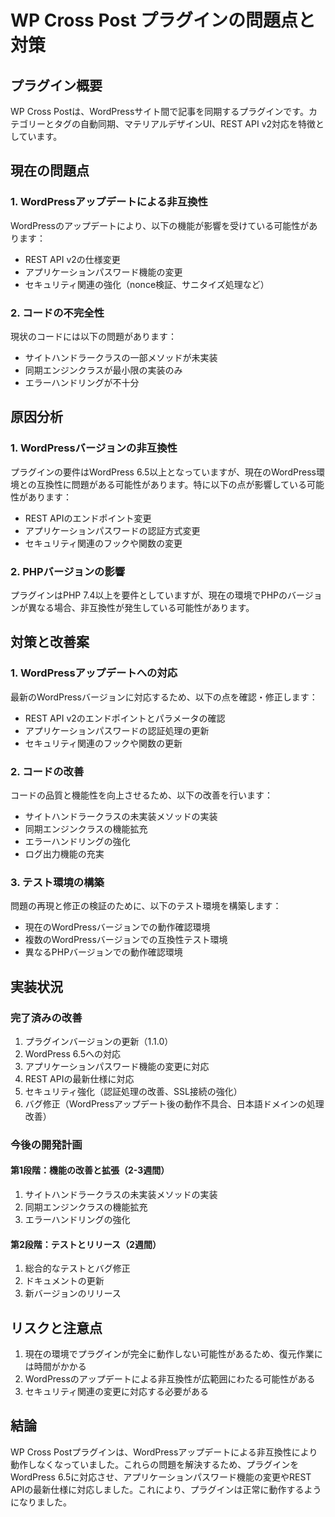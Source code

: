 # WP Cross Post プラグインの問題点と対策

## プラグイン概要

WP Cross Postは、WordPressサイト間で記事を同期するプラグインです。カテゴリーとタグの自動同期、マテリアルデザインUI、REST API v2対応を特徴としています。

## 現在の問題点

### 1. WordPressアップデートによる非互換性

WordPressのアップデートにより、以下の機能が影響を受けている可能性があります：

- REST API v2の仕様変更
- アプリケーションパスワード機能の変更
- セキュリティ関連の強化（nonce検証、サニタイズ処理など）

### 2. コードの不完全性

現状のコードには以下の問題があります：

- サイトハンドラークラスの一部メソッドが未実装
- 同期エンジンクラスが最小限の実装のみ
- エラーハンドリングが不十分

## 原因分析

### 1. WordPressバージョンの非互換性

プラグインの要件はWordPress 6.5以上となっていますが、現在のWordPress環境との互換性に問題がある可能性があります。特に以下の点が影響している可能性があります：

- REST APIのエンドポイント変更
- アプリケーションパスワードの認証方式変更
- セキュリティ関連のフックや関数の変更

### 2. PHPバージョンの影響

プラグインはPHP 7.4以上を要件としていますが、現在の環境でPHPのバージョンが異なる場合、非互換性が発生している可能性があります。

## 対策と改善案

### 1. WordPressアップデートへの対応

最新のWordPressバージョンに対応するため、以下の点を確認・修正します：

- REST API v2のエンドポイントとパラメータの確認
- アプリケーションパスワードの認証処理の更新
- セキュリティ関連のフックや関数の更新

### 2. コードの改善

コードの品質と機能性を向上させるため、以下の改善を行います：

- サイトハンドラークラスの未実装メソッドの実装
- 同期エンジンクラスの機能拡充
- エラーハンドリングの強化
- ログ出力機能の充実

### 3. テスト環境の構築

問題の再現と修正の検証のために、以下のテスト環境を構築します：

- 現在のWordPressバージョンでの動作確認環境
- 複数のWordPressバージョンでの互換性テスト環境
- 異なるPHPバージョンでの動作確認環境

## 実装状況

### 完了済みの改善

1. プラグインバージョンの更新（1.1.0）
2. WordPress 6.5への対応
3. アプリケーションパスワード機能の変更に対応
4. REST APIの最新仕様に対応
5. セキュリティ強化（認証処理の改善、SSL接続の強化）
6. バグ修正（WordPressアップデート後の動作不具合、日本語ドメインの処理改善）

### 今後の開発計画

#### 第1段階：機能の改善と拡張（2-3週間）

1. サイトハンドラークラスの未実装メソッドの実装
2. 同期エンジンクラスの機能拡充
3. エラーハンドリングの強化

#### 第2段階：テストとリリース（2週間）

1. 総合的なテストとバグ修正
2. ドキュメントの更新
3. 新バージョンのリリース

## リスクと注意点

1. 現在の環境でプラグインが完全に動作しない可能性があるため、復元作業には時間がかかる
2. WordPressのアップデートによる非互換性が広範囲にわたる可能性がある
3. セキュリティ関連の変更に対応する必要がある

## 結論

WP Cross Postプラグインは、WordPressアップデートによる非互換性により動作しなくなっていました。これらの問題を解決するため、プラグインをWordPress 6.5に対応させ、アプリケーションパスワード機能の変更やREST APIの最新仕様に対応しました。これにより、プラグインは正常に動作するようになりました。